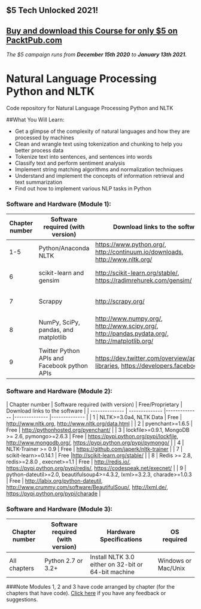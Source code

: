 ## $5 Tech Unlocked 2021!
[Buy and download this Course for only $5 on PacktPub.com](https://www.packtpub.com/product/natural-language-processing-python-and-nltk/9781787285101)
-----
*The $5 campaign         runs from __December 15th 2020__ to __January 13th 2021.__*

# Natural Language Processing Python and NLTK
Code repository for Natural Language Processing Python and NLTK

##What You Will Learn:
* Get a glimpse of the complexity of natural languages and how they are processed by machines
* Clean and wrangle text using tokenization and chunking to help you better process data
* Tokenize text into sentences, and sentences into words
* Classify text and perform sentiment analysis
* Implement string matching algorithms and normalization techniques
* Understand and implement the concepts of information retrieval and text summarization
* Find out how to implement various NLP tasks in Python

### Software and Hardware (Module 1):
| Chapter number | Software required (with version) | Download links to the software | Hardware specifications | OS required |
| -------------- | -------------- |-------------- |-------------- |-------------- |
| 1-5            | Python/Anaconda NLTK | https://www.python.org/, http://continuum.io/downloads, http://www.nltk.org/ | Common Unix Printing System | any |
| 6 | scikit-learn and gensim | http://scikit-learn.org/stable/, https://radimrehurek.com/gensim/ |	Common Unix Printing System | any |
| 7 | Scrappy | http://scrapy.org/ |	Common Unix Printing System	| any |
| 8 | NumPy, SciPy, pandas, and matplotlib | http://www.numpy.org/, http://www.scipy.org/, http://pandas.pydata.org/, http://matplotlib.org/ |	Common Unix Printing System	| any |
| 9 | Twitter Python APIs and Facebook python APIs	| https://dev.twitter.com/overview/api/twitter-libraries, https://developers.facebook.com |	Common Unix Printing System	| any |



### Software and Hardware (Module 2):
| Chapter number | Software required (with version) | Free/Proprietary | Download links to the software |
| -------------- | -------------- |-------------- |-------------- |-------------- |
| 1 | NLTK>=3.0a4, NLTK Data |	Free |	http://www.nltk.org, http://www.nltk.org/data.html |
| 2 | pyenchant>=1.6.5 |	Free | http://pythonhosted.org/pyenchant/ |
| 3 | lockfile>=0.9.1, MongoDB >= 2.6, pymongo>=2.6.3 | Free | https://pypi.python.org/pypi/lockfile, http://www.mongodb.org/, https://pypi.python.org/pypi/pymongo/ |
| 4 | NLTK-Trainer >= 0.9 |	Free | https://github.com/japerk/nltk-trainer |
| 7 | scikit-learn>=0.14.1 |	Free |http://scikit-learn.org/stable/ |
| 8 | Redis >= 2.8, redis>=2.8.0 , execnet>=1.1 |	Free |	http://redis.io/, https://pypi.python.org/pypi/redis/, https://codespeak.net/execnet/ |
| 9 | python-dateutil>=2.0, beautifulsoup4>=4.3.2, lxml>=3.2.3, charade>=1.0.3 | Free | http://labix.org/python-dateutil, http://www.crummy.com/software/BeautifulSoup/, http://lxml.de/, https://pypi.python.org/pypi/charade |






### Software and Hardware (Module 3):
| Chapter number | Software required (with version) | Hardware Specifications | OS required |
| -------------- | -------------------------------- | ----------------------- | ----------- |
| All chapters   | Python 2.7 or 3.2+               | Install NLTK 3.0 either on 32-bit or 64-bit machine | Windows or Mac/Unix |





###Note
Modules 1, 2 and 3 have code arranged by chapter (for the chapters that have code). [Click here](https://docs.google.com/forms/d/e/1FAIpQLSe5qwunkGf6PUvzPirPDtuy1Du5Rlzew23UBp2S-P3wB-GcwQ/viewform) if you have any feedback or suggestions.
